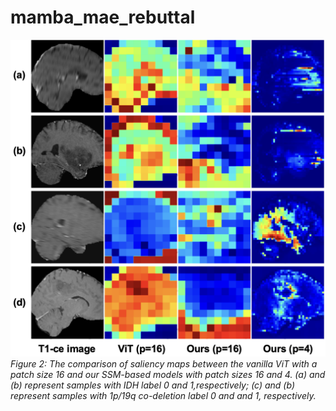 # mamba_mae_rebuttal

![fig2](updated_fig2.png)
*Figure 2: The comparison of saliency maps between the vanilla ViT with a patch size 16 and our SSM-based models with patch sizes 16 and 4. (a) and (b) represent samples with IDH label 0 and 1,respectively; (c) and (b) represent samples with 1p/19q co-deletion label 0 and and 1, respectively.*
